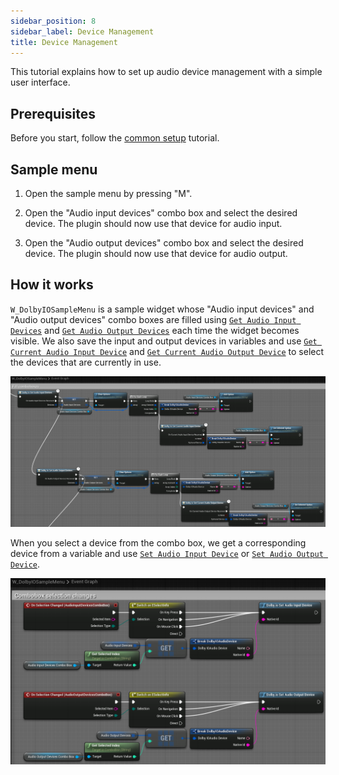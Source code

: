 ```yaml
---
sidebar_position: 8
sidebar_label: Device Management
title: Device Management
---
```


This tutorial explains how to set up audio device management with a simple user interface.

## Prerequisites

Before you start, follow the [common setup](common-setup) tutorial.

## Sample menu

1. Open the sample menu by pressing "M".

2. Open the "Audio input devices" combo box and select the desired device. The plugin should now use that device for audio input.

3. Open the "Audio output devices" combo box and select the desired device. The plugin should now use that device for audio output.

## How it works

`W_DolbyIOSampleMenu` is a sample widget whose "Audio input devices" and "Audio output devices" combo boxes are filled using [`Get Audio Input Devices`](../blueprints/Functions/get-audio-input-devices) and [`Get Audio Output Devices`](../blueprints/Functions/get-audio-output-devices) each time the widget becomes visible. We also save the input and output devices in variables and use [`Get Current Audio Input Device`](../blueprints/Functions/get-current-audio-input-device) and [`Get Current Audio Output Device`](../blueprints/Functions/get-current-audio-output-device) to select the devices that are currently in use.

![](../../static/img/device-management-comboboxes.png)

When you select a device from the combo box, we get a corresponding device from a variable and use [`Set Audio Input Device`](../blueprints/Functions/set-audio-input-device) or [`Set Audio Output Device`](../blueprints/Functions/set-audio-output-device).

![](../../static/img/device-management-selection.png)